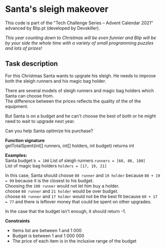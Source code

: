 # Santa's sleigh makeover
This code is part of the "Tech Challenge Series – Advent Calendar 2021" advanced by Blip.pt (developed by Devskiller).

*This year counting down to Christmas will be even funnier and Blip will be by your side the whole time with a variety of small programming puzzles and lots of prizes!*

## Task description
For this Christmas Santa wants to upgrate his sleigh. He needs to improve both the sleigh runners and his magic bag holder.  

There are several models of sleigh runners and magic bag holders which Santa can choose from.  
The difference between the prices reflects the quality of the of the equipment.  

But Santa is on a budget and he can't choose the best of both or he might need to wait to upgrade next year.  

Can you help Santa optimize his purchase?  

**Function signature**   
getTotalSpent(int[] runners, int[] holders, int budget) returns int  

**Examples:**   
Santa budget ```b = 100```
List of sleigh runners ```runners = [60, 80, 100]```  
List of magic bag holders ```holders = [17, 19, 21]```  
  
In this case, Santa should choose ```80 runner``` and ```19 holder``` because ```80 + 19 = 99``` because it is the closest to his budget.  
Choosing the ```100 runner``` would not let him buy a holder.  
choose ```80 runner``` and ```21 holder``` would be over budget.  
choose ```60 runner``` and ```17 holder``` would not be the best fit because ```60 + 17 = 77``` and there is leftover money that could be spent on other upgrades.  

In the case that the budget isn't enough, it should return -1.  

**Constraints**  
- Items list are between 1 and 1 000  
- Budget is between 1 and 1 000 000  
- The price of each item is in the inclusive range of the budget  
